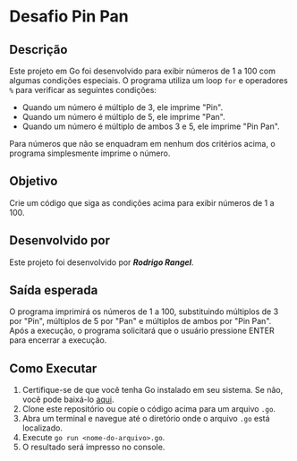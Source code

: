 # Desafio Pin Pan

## Descrição

Este projeto em Go foi desenvolvido para exibir números de 1 a 100 com algumas condições especiais. O programa utiliza um loop `for` e operadores `%` para verificar as seguintes condições:

- Quando um número é múltiplo de 3, ele imprime "Pin".
- Quando um número é múltiplo de 5, ele imprime "Pan".
- Quando um número é múltiplo de ambos 3 e 5, ele imprime "Pin Pan".

Para números que não se enquadram em nenhum dos critérios acima, o programa simplesmente imprime o número.

## Objetivo

Crie um código que siga as condições acima para exibir números de 1 a 100.

## Desenvolvido por

Este projeto foi desenvolvido por ***Rodrigo Rangel***.

## Saída esperada

O programa imprimirá os números de 1 a 100, substituindo múltiplos de 3 por "Pin", múltiplos de 5 por "Pan" e múltiplos de ambos por "Pin Pan". Após a execução, o programa solicitará que o usuário pressione ENTER para encerrar a execução.

## Como Executar

1. Certifique-se de que você tenha Go instalado em seu sistema. Se não, você pode baixá-lo [aqui](https://golang.org/dl/).
2. Clone este repositório ou copie o código acima para um arquivo `.go`.
3. Abra um terminal e navegue até o diretório onde o arquivo `.go` está localizado.
4. Execute `go run <nome-do-arquivo>.go`.
5. O resultado será impresso no console.

